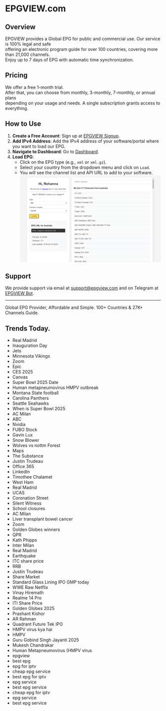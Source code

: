 # EPGVIEW.com



## Overview
EPGVIEW provides a Global EPG for public and commercial use. Our service is 100% legal and safe\
offering an electronic program guide for over 100 countries, covering more than 21,000 channels.\
Enjoy up to 7 days of EPG with automatic time synchronization.

## Pricing
We offer a free 1-month trial. \
After that, you can choose from monthly, 3-monthly, 7-monthly, or annual plans \
depending on your usage and needs. A single subscription grants access to everything.

## How to Use
1. **Create a Free Account**: Sign up at [EPGVIEW Signup](https://epgview.com/signup.php).
2. **Add IPv4 Address**: Add the IPv4 address of your software/portal where you want to load our EPG.
3. **Navigate to Dashboard**: Go to [Dashboard](https://epgview.com/dashboard.php).
4. **Load EPG**:
   - Click on the EPG type (e.g., `xml` or `xml.gz`).
   - Select your country from the dropdown menu and click on `Load`.
   - You will see the channel list and API URL to add to your software.
![EPGVIEW](img/dashboard.png)
## Support
We provide support via email at [support@epgview.com](mailto:support@epgview.com) and on Telegram at [EPGVIEW Bot](https://t.me/epgview_bot).

---

Global EPG Provider, Affordable and Simple. 100+ Countries & 27K+ Channels Guide.

## Trends Today.

- Real Madrid
- Inauguration Day
- Jets
- Minnesota Vikings
- Zoom
- Epic
- CES 2025
- Canvas
- Super Bowl 2025 Date
- Human metapneumovirus HMPV outbreak
- Montana State football
- Carolina Panthers
- Seattle Seahawks
- When is Super Bowl 2025
- AC Milan
- ABC
- Nvidia
- FUBO Stock
- Gavin Lux
- Snow Blower
- Wolves vs nottm Forest
- Maps
- The Substance
- Justin Trudeau
- Office 365
- LinkedIn
- Timothee Chalamet
- West Ham
- Real Madrid
- UCAS
- Coronation Street
- Silent Witness
- School closures
- AC Milan
- Liver transplant bowel cancer
- Zoom
- Golden Globes winners
- QPR
- Kath Phipps
- Inter Milan
- Real Madrid
- Earthquake
- ITC share price
- RRB
- Justin Trudeau
- Share Market
- Standard Glass Lining IPO GMP today
- WWE Raw Netflix
- Vinay Hiremath
- Realme 14 Pro
- ITI Share Price
- Golden Globes 2025
- Prashant Kishor
- AR Rahman
- Quadrant Future Tek IPO
- HMPV virus kya hai
- HMPV
- Guru Gobind Singh Jayanti 2025
- Mukesh Chandrakar
- Human Metapneumovirus (HMPV virus
- epgview
- best epg
- epg for iptv
- cheap epg service
- best epg for iptv
- epg service
- best epg service
- cheap epg for iptv
- epg service
- best epg service
